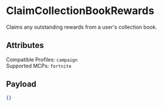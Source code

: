 # ClaimCollectionBookRewards
Claims any outstanding rewards from a user's collection book.

## Attributes
Compatible Profiles: `campaign`  
Supported MCPs: `fortnite`

## Payload
```json
{}
```